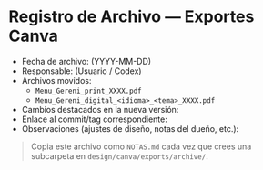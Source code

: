 # Registro de Archivo — Exportes Canva

- Fecha de archivo: (YYYY-MM-DD)
- Responsable: (Usuario / Codex)
- Archivos movidos:
  - `Menu_Gereni_print_XXXX.pdf`
  - `Menu_Gereni_digital_<idioma>_<tema>_XXXX.pdf`
- Cambios destacados en la nueva versión:
- Enlace al commit/tag correspondiente:
- Observaciones (ajustes de diseño, notas del dueño, etc.):

> Copia este archivo como `NOTAS.md` cada vez que crees una subcarpeta en `design/canva/exports/archive/`.
